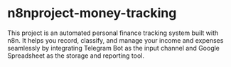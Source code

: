 # n8nproject-money-tracking
This project is an automated personal finance tracking system built with n8n. It helps you record, classify, and manage your income and expenses seamlessly by integrating Telegram Bot as the input channel and Google Spreadsheet as the storage and reporting tool.
